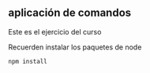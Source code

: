 ## aplicación de comandos

Este es el ejercicio del curso 

Recuerden instalar los paquetes de node 


`````
npm install


``````
